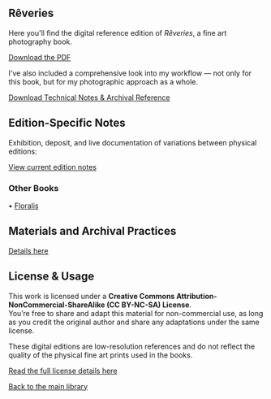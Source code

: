 ## Rêveries

Here you'll find the digital reference edition of *Rêveries*, a fine art photography book.

[Download the PDF](https://archive.org/download/gauvreau-reveries-archive/Reveries.pdf)

I've also included a comprehensive look into my workflow — not only for this book, but for my photographic approach as a whole.

[Download Technical Notes & Archival Reference](https://archive.org/download/gauvreau-reveries-archive/TechnicalNotes_Reveries.pdf)


## Edition-Specific Notes

Exhibition, deposit, and live documentation of variations between physical editions:

[View current edition notes](https://archive.org/download/gauvreau-reveries-archive/changes.txt)


### Other Books

• [Floralis](../Floralis)

## Materials and Archival Practices

[Details here](https://archive.org/download/gauvreau-reveries-archive/TechnicalNotes_Reveries.pdf)

## License & Usage

This work is licensed under a **Creative Commons Attribution-NonCommercial-ShareAlike (CC BY-NC-SA) License**.  
You’re free to share and adapt this material for non-commercial use, as long as you credit the original author and share any adaptations under the same license.

These digital editions are low-resolution references and do not reflect the quality of the physical fine art prints used in the books.

[Read the full license details here](https://creativecommons.org/licenses/by-nc-sa/4.0/)

[Back to the main library](../README.md)
